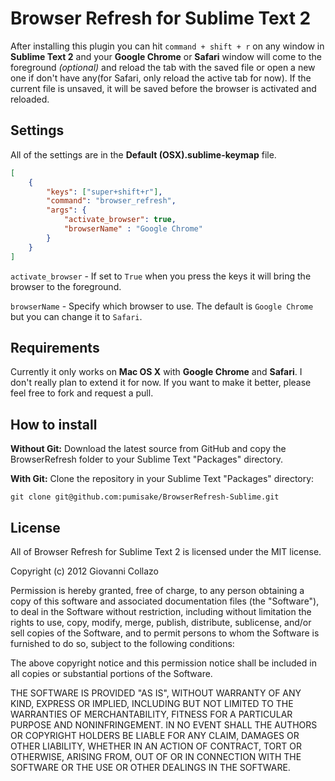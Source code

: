 # Browser Refresh for Sublime Text 2

After installing this plugin you can hit `command + shift + r` on any window in **Sublime Text 2** and your **Google Chrome** or **Safari** window will come to the foreground *(optional)* and reload the tab with the saved file or open a new one if don't have any(for Safari, only reload the active tab for now). If the current file is unsaved, it will be saved before the browser is activated and reloaded.

## Settings
All of the settings are in the **Default (OSX).sublime-keymap** file.

```json
[
    {
        "keys": ["super+shift+r"], 
        "command": "browser_refresh", 
        "args": {
            "activate_browser": true,
            "browserName" : "Google Chrome"
        }
    }
]
```

`activate_browser` - If set to `True` when you press the keys it will bring the browser to the foreground.

`browserName` - Specify which browser to use. The default is `Google Chrome` but you can change it to `Safari`.


## Requirements
Currently it only works on **Mac OS X** with **Google Chrome** and **Safari**. I don't really plan to extend it for now. If you want to make it better, please feel free to fork and request a pull.

## How to install

**Without Git:** Download the latest source from GitHub and copy the BrowserRefresh folder to your Sublime Text "Packages" directory.

**With Git:** Clone the repository in your Sublime Text "Packages" directory:

```
git clone git@github.com:pumisake/BrowserRefresh-Sublime.git
```

## License
All of Browser Refresh for Sublime Text 2 is licensed under the MIT license.

Copyright (c) 2012 Giovanni Collazo

Permission is hereby granted, free of charge, to any person obtaining a copy of this software and associated documentation files (the "Software"), to deal in the Software without restriction, including without limitation the rights to use, copy, modify, merge, publish, distribute, sublicense, and/or sell copies of the Software, and to permit persons to whom the Software is furnished to do so, subject to the following conditions:

The above copyright notice and this permission notice shall be included in all copies or substantial portions of the Software.

THE SOFTWARE IS PROVIDED "AS IS", WITHOUT WARRANTY OF ANY KIND, EXPRESS OR IMPLIED, INCLUDING BUT NOT LIMITED TO THE WARRANTIES OF MERCHANTABILITY, FITNESS FOR A PARTICULAR PURPOSE AND NONINFRINGEMENT. IN NO EVENT SHALL THE AUTHORS OR COPYRIGHT HOLDERS BE LIABLE FOR ANY CLAIM, DAMAGES OR OTHER LIABILITY, WHETHER IN AN ACTION OF CONTRACT, TORT OR OTHERWISE, ARISING FROM, OUT OF OR IN CONNECTION WITH THE SOFTWARE OR THE USE OR OTHER DEALINGS IN THE SOFTWARE.
